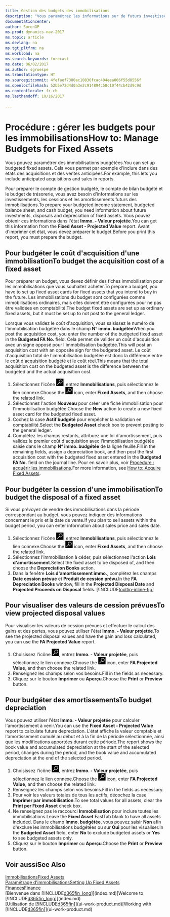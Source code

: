 ```yaml
---
title: Gestion des budgets des immobilisations
description: "Vous paramétrez les informations sur de futurs investissements, cessions, et amortissements d'immobilisations pour préparer les budgets et les prévisions."
documentationcenter: 
author: SorenGP
ms.prod: dynamics-nav-2017
ms.topic: article
ms.devlang: na
ms.tgt_pltfrm: na
ms.workload: na
ms.search.keywords: forecast
ms.date: 06/02/2017
ms.author: sgroespe
ms.translationtype: HT
ms.sourcegitcommit: 4fefaef7380ac10836fcac404eea006f55d8556f
ms.openlocfilehash: 52b5e72d4d0a3e2c914894c58c10f44cb42d9c9d
ms.contentlocale: fr-ch
ms.lasthandoff: 10/16/2017

---
```

# <a name="how-to-manage-budgets-for-fixed-assets"></a><span data-ttu-id="b1d91-103">Procédure : gérer les budgets pour les immobilisations</span><span class="sxs-lookup"><span data-stu-id="b1d91-103">How to: Manage Budgets for Fixed Assets</span></span>
<span data-ttu-id="b1d91-104">Vous pouvez paramétrer des immobilisations budgétées.</span><span class="sxs-lookup"><span data-stu-id="b1d91-104">You can set up budgeted fixed assets.</span></span> <span data-ttu-id="b1d91-105">Cela vous permet par exemple d'inclure dans des états des acquisitions et des ventes anticipées.</span><span class="sxs-lookup"><span data-stu-id="b1d91-105">For example, this lets you include anticipated acquisitions and sales in reports.</span></span>  

<span data-ttu-id="b1d91-106">Pour préparer le compte de gestion budgété, le compte de bilan budgété et le budget de trésorerie, vous avez besoin d'informations sur les investissements, les cessions et les amortissements futurs des immobilisations.</span><span class="sxs-lookup"><span data-stu-id="b1d91-106">To prepare your budgeted income statement, budgeted balance sheet, and cash budget, you need information about future investments, disposals and depreciation of fixed assets.</span></span> <span data-ttu-id="b1d91-107">Vous pouvez obtenir ces informations dans l'état **Immo. - Valeur projetée**.</span><span class="sxs-lookup"><span data-stu-id="b1d91-107">You can get this information from the **Fixed Asset - Projected Value** report.</span></span> <span data-ttu-id="b1d91-108">Avant d'imprimer cet état, vous devez préparer le budget.</span><span class="sxs-lookup"><span data-stu-id="b1d91-108">Before you print this report, you must prepare the budget.</span></span>  

## <a name="to-budget-the-acquisition-cost-of-a-fixed-asset"></a><span data-ttu-id="b1d91-109">Pour budgéter le coût d'acquisition d'une immobilisation</span><span class="sxs-lookup"><span data-stu-id="b1d91-109">To budget the acquisition cost of a fixed asset</span></span>
<span data-ttu-id="b1d91-110">Pour préparer un budget, vous devez définir des fiches immobilisation pour les immobilisations que vous souhaitez acheter.</span><span class="sxs-lookup"><span data-stu-id="b1d91-110">To prepare a budget, you have to set up fixed asset cards for fixed assets that you intend to buy in the future.</span></span> <span data-ttu-id="b1d91-111">Les immobilisations du budget sont configurées comme immobilisations ordinaires, mais elles doivent être configurées pour ne pas être validées en comptabilité.</span><span class="sxs-lookup"><span data-stu-id="b1d91-111">The budget fixed assets are set up as ordinary fixed assets, but it must be set up to not post to the general ledger.</span></span>

<span data-ttu-id="b1d91-112">Lorsque vous validez le coût d'acquisition, vous saisissez le numéro de l'immobilisation budgétée dans le champ **N° immo. budgétée**</span><span class="sxs-lookup"><span data-stu-id="b1d91-112">When you post the acquisition cost, you enter the number of the budgeted fixed asset in the **Budgeted FA No.** field.</span></span> <span data-ttu-id="b1d91-113">Cela permet de valider un coût d'acquisition avec un signe opposé pour l'immobilisation budgétée.</span><span class="sxs-lookup"><span data-stu-id="b1d91-113">This will post an acquisition cost with an opposite sign for the budgeted asset.</span></span> <span data-ttu-id="b1d91-114">Le coût d'acquisition total de l'immobilisation budgétée est donc la différence entre le coût d'acquisition budgété et le coût réel.</span><span class="sxs-lookup"><span data-stu-id="b1d91-114">This means that the total acquisition cost on the budgeted asset is the difference between the budgeted and the actual acquisition cost.</span></span>

1. <span data-ttu-id="b1d91-115">Sélectionnez l'icône ![Page ou état pour la recherche](media/ui-search/search_small.png "Page ou état pour la recherche"), entrez **Immobilisations**, puis sélectionnez le lien connexe.</span><span class="sxs-lookup"><span data-stu-id="b1d91-115">Choose the ![Search for Page or Report](media/ui-search/search_small.png "Search for Page or Report icon") icon, enter **Fixed Assets**, and then choose the related link.</span></span>
2. <span data-ttu-id="b1d91-116">Sélectionnez l'action **Nouveau** pour créer une fiche immobilisation pour l'immobilisation budgétée.</span><span class="sxs-lookup"><span data-stu-id="b1d91-116">Choose the **New** action to create a new fixed asset card for the budgeted fixed asset.</span></span>
3. <span data-ttu-id="b1d91-117">Cochez la case **Actif budgété** pour empêcher la validation en comptabilité.</span><span class="sxs-lookup"><span data-stu-id="b1d91-117">Select the **Budgeted Asset** check box to prevent posting to the general ledger.</span></span>
4. <span data-ttu-id="b1d91-118">Complétez les champs restants, attribuez une loi d'amortissement, puis validez le premier coût d'acquisition avec l'immobilisation budgétée saisie dans le champ **N° immo. budgétée** de la ligne feuille.</span><span class="sxs-lookup"><span data-stu-id="b1d91-118">Fill in the remaining fields, assign a depreciation book, and then post the first acquisition cost with the budgeted fixed asset entered in the **Budgeted FA No.** field on the journal line.</span></span> <span data-ttu-id="b1d91-119">Pour en savoir plus, voir [Procédure : acquérir les immobilisations](fa-how-acquire.md).</span><span class="sxs-lookup"><span data-stu-id="b1d91-119">For more information, see [How to: Acquire Fixed Assets](fa-how-acquire.md).</span></span>

## <a name="to-budget-the-disposal-of-a-fixed-asset"></a><span data-ttu-id="b1d91-120">Pour budgéter la cession d'une immobilisation</span><span class="sxs-lookup"><span data-stu-id="b1d91-120">To budget the disposal of a fixed asset</span></span>
<span data-ttu-id="b1d91-121">Si vous prévoyez de vendre des immobilisations dans la période correspondant au budget, vous pouvez indiquer des informations concernant le prix et la date de vente.</span><span class="sxs-lookup"><span data-stu-id="b1d91-121">If you plan to sell assets within the budget period, you can enter information about sales price and sales date.</span></span>

1. <span data-ttu-id="b1d91-122">Sélectionnez l'icône ![Page ou état pour la recherche](media/ui-search/search_small.png "Page ou état pour la recherche"), entrez **Immobilisations**, puis sélectionnez le lien connexe.</span><span class="sxs-lookup"><span data-stu-id="b1d91-122">Choose the ![Search for Page or Report](media/ui-search/search_small.png "Search for Page or Report icon") icon, enter **Fixed Assets**, and then choose the related link.</span></span>
2. <span data-ttu-id="b1d91-123">Sélectionnez l'immobilisation à céder, puis sélectionnez l'action **Lois d'amortissement**.</span><span class="sxs-lookup"><span data-stu-id="b1d91-123">Select the fixed asset to be disposed of, and then choose the **Depreciation Books** action.</span></span>
3. <span data-ttu-id="b1d91-124">Dans la fenêtre **Lois d'amortissement immo.**, complétez les champs **Date cession prévue** et **Produit de cession prévu**.</span><span class="sxs-lookup"><span data-stu-id="b1d91-124">In the **FA Depreciation Books** window, fill in the **Projected Disposal Date** and **Projected Proceeds on Disposal** fields.</span></span> [!INCLUDE[tooltip-inline-tip](includes/tooltip-inline-tip_md.md)]

## <a name="to-view-projected-disposal-values"></a><span data-ttu-id="b1d91-125">Pour visualiser des valeurs de cession prévues</span><span class="sxs-lookup"><span data-stu-id="b1d91-125">To view projected disposal values</span></span>
<span data-ttu-id="b1d91-126">Pour visualiser les valeurs de cession prévues et effectuer le calcul des gains et des pertes, vous pouvez utiliser l'état **Immo. - Valeur projetée**.</span><span class="sxs-lookup"><span data-stu-id="b1d91-126">To see the projected disposal values and have the gain and loss calculated, you can use the **FA Projected Value** report.</span></span>

1. <span data-ttu-id="b1d91-127">Choisissez l'icône ![Page ou état pour la recherche](media/ui-search/search_small.png "icône Page ou état pour la recherche"), entrez **Immo. - Valeur projetée**, puis sélectionnez le lien connexe.</span><span class="sxs-lookup"><span data-stu-id="b1d91-127">Choose the ![Search for Page or Report](media/ui-search/search_small.png "Search for Page or Report icon") icon, enter **FA Projected Value**, and then choose the related link.</span></span>
2. <span data-ttu-id="b1d91-128">Renseignez les champs selon vos besoins.</span><span class="sxs-lookup"><span data-stu-id="b1d91-128">Fill in the fields as necessary.</span></span>
3. <span data-ttu-id="b1d91-129">Cliquez sur le bouton **Imprimer** ou **Aperçu**.</span><span class="sxs-lookup"><span data-stu-id="b1d91-129">Choose the **Print** or **Preview** button.</span></span>

## <a name="to-budget-depreciation"></a><span data-ttu-id="b1d91-130">Pour budgéter des amortissements</span><span class="sxs-lookup"><span data-stu-id="b1d91-130">To budget depreciation</span></span>
<span data-ttu-id="b1d91-131">Vous pouvez utiliser l'état **Immo. - Valeur projetée** pour calculer l'amortissement à venir.</span><span class="sxs-lookup"><span data-stu-id="b1d91-131">You can use the **Fixed Asset - Projected Value** report to calculate future depreciation.</span></span> <span data-ttu-id="b1d91-132">L'état affiche la valeur comptable et l'amortissement cumulé au début et à la fin de la période sélectionnée, ainsi que les modifications apportées durant cette période.</span><span class="sxs-lookup"><span data-stu-id="b1d91-132">The report shows the book value and accumulated depreciation at the start of the selected period, changes during the period, and the book value and accumulated depreciation at the end of the selected period.</span></span>

1. <span data-ttu-id="b1d91-133">Choisissez l'icône ![Page ou état pour la recherche](media/ui-search/search_small.png "icône Page ou état pour la recherche"), entrez **Immo. - Valeur projetée**, puis sélectionnez le lien connexe.</span><span class="sxs-lookup"><span data-stu-id="b1d91-133">Choose the ![Search for Page or Report](media/ui-search/search_small.png "Search for Page or Report icon") icon, enter **FA Projected Value**, and then choose the related link.</span></span>
2. <span data-ttu-id="b1d91-134">Renseignez les champs selon vos besoins.</span><span class="sxs-lookup"><span data-stu-id="b1d91-134">Fill in the fields as necessary.</span></span>
3. <span data-ttu-id="b1d91-135">Pour voir les valeurs totales de tous les actifs, décochez la case **Imprimer par immobilisation**.</span><span class="sxs-lookup"><span data-stu-id="b1d91-135">To see total values for all assets, clear the **Print per Fixed Asset** check box.</span></span>
4. <span data-ttu-id="b1d91-136">Ne renseignez pas le raccourci **Immobilisation** pour inclure toutes les immobilisations.</span><span class="sxs-lookup"><span data-stu-id="b1d91-136">Leave the **Fixed Asset** FastTab blank to have all assets included.</span></span> <span data-ttu-id="b1d91-137">Dans le champ **Immo. budgétée**, vous pouvez saisir **Non** afin d'exclure les immobilisations budgétées ou sur **Oui** pour les visualiser.</span><span class="sxs-lookup"><span data-stu-id="b1d91-137">In the **Budgeted Asset** field, enter **No** to exclude budgeted assets or **Yes** to see budgeted assets only.</span></span>
5. <span data-ttu-id="b1d91-138">Cliquez sur le bouton **Imprimer** ou **Aperçu**.</span><span class="sxs-lookup"><span data-stu-id="b1d91-138">Choose the **Print** or **Preview** button.</span></span>

## <a name="see-also"></a><span data-ttu-id="b1d91-139">Voir aussi</span><span class="sxs-lookup"><span data-stu-id="b1d91-139">See Also</span></span>
[<span data-ttu-id="b1d91-140">Immobilisations</span><span class="sxs-lookup"><span data-stu-id="b1d91-140">Fixed Assets</span></span>](fa-manage.md)  
[<span data-ttu-id="b1d91-141">Paramétrage d'immobilisations</span><span class="sxs-lookup"><span data-stu-id="b1d91-141">Setting Up Fixed Assets</span></span>](fa-setup.md)  
[<span data-ttu-id="b1d91-142">Finances</span><span class="sxs-lookup"><span data-stu-id="b1d91-142">Finance</span></span>](finance.md)  
<span data-ttu-id="b1d91-143">[Bienvenue dans [!INCLUDE[d365fin_long](includes/d365fin_long_md.md)]](index.md)</span><span class="sxs-lookup"><span data-stu-id="b1d91-143">[Welcome to [!INCLUDE[d365fin_long](includes/d365fin_long_md.md)]](index.md)</span></span>  
<span data-ttu-id="b1d91-144">[Utilisation de [!INCLUDE[d365fin](includes/d365fin_md.md)]](ui-work-product.md)</span><span class="sxs-lookup"><span data-stu-id="b1d91-144">[Working with [!INCLUDE[d365fin](includes/d365fin_md.md)]](ui-work-product.md)</span></span>

